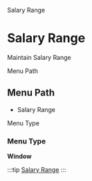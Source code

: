 
Salary Range
# Salary Range


Maintain Salary Range

Menu Path
## Menu Path



- Salary Range

Menu Type
### Menu Type

**Window**


:::tip
[Salary Range](functional-guide/window/window-salary-range.md)
:::